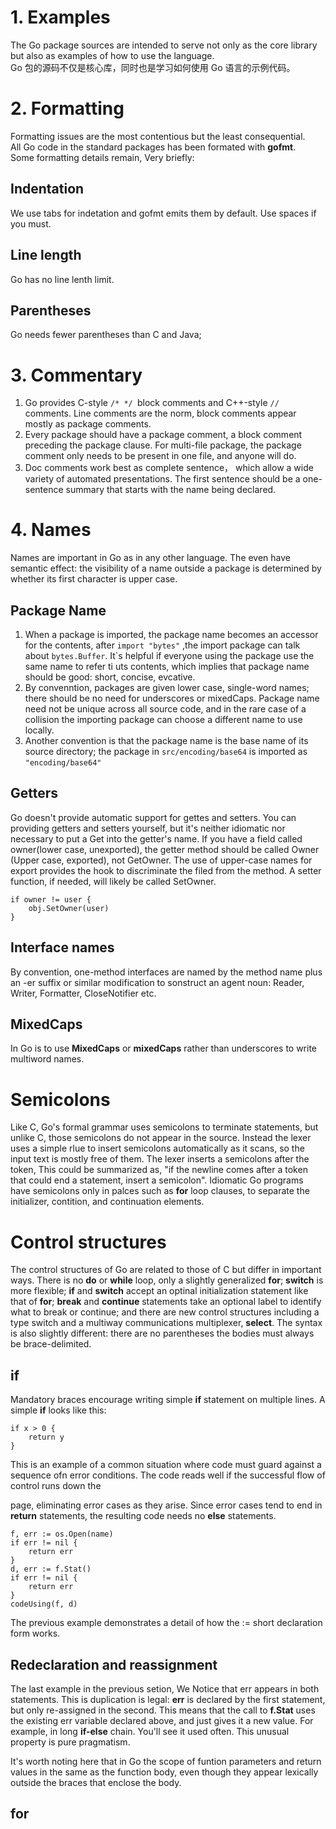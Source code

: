# 1. Examples
The Go package sources are intended to serve not only as the core library but also as examples of how to use the language.  
Go 包的源码不仅是核心库，同时也是学习如何使用 Go 语言的示例代码。

# 2. Formatting
Formatting issues are the most contentious but the least consequential.  
All Go code in the standard packages has been formated with **gofmt**.  
Some formatting details remain, Very briefly:
## Indentation
We use tabs for indetation and gofmt emits them by default. Use spaces if you must.
## Line length 
Go has no line lenth limit.
## Parentheses
Go needs fewer parentheses than C and Java;

# 3. Commentary 
   1. Go provides C-style ```/* */ ```block comments and C++-style ```//``` comments. Line comments are the norm, block comments appear mostly as package comments.
   2. Every package should have a package  comment, a block comment preceding the package clause. For multi-file package, the package comment only needs to be present in one file, and anyone will do.
   3. Doc comments work best as complete sentence， which allow a wide variety of automated presentations. The first sentence should be a one-sentence summary that starts with the name being declared.

# 4. Names
Names are important in Go as in any other language. The even have semantic effect: the visibility of a name outside a package is determined by whether its first character is upper case.  

## Package Name
1. When a package is imported, the package name becomes an accessor for the contents, after ```import "bytes"``` ,the import package can talk about ```bytes.Buffer```. It`s helpful if everyone using the package use the same name to refer ti uts contents, which implies that package name should be good: short, concise, evcative.  
2. By convenntion, packages are given lower case, single-word names; there should be no need for underscores or mixedCaps. Package name need not be unique across all source code, and in the rare case of a collision the importing package can choose a different name to use locally.
3. Another convention is that the package name is the base name of  its source directory; the package in ```src/encoding/base64``` is imported as ```"encoding/base64"```  

## Getters  
Go doesn't provide automatic support for gettes and setters. You can providing getters and setters yourself, but it's neither idiomatic nor necessary to put a Get into the getter's name.
If you have a field called owner(lower case, unexported), the getter method should be called Owner (Upper case, exported), not GetOwner. The use of upper-case names for export provides the hook to discriminate the filed from the method. A setter function, if needed, will likely be called SetOwner.

```owner := obj.Owner()
if owner != user {
    obj.SetOwner(user)
}
```  

## Interface names
By convention, one-method interfaces are named by the method name plus an -er suffix or similar modification to sonstruct an agent noun: Reader, Writer, Formatter, CloseNotifier etc.

## MixedCaps  
In Go is to use **MixedCaps** or **mixedCaps** rather than underscores to write multiword names.  

# Semicolons
Like C, Go's formal grammar uses semicolons to terminate statements, but unlike C, those semicolons do not appear in the source. Instead the lexer uses a simple rlue to insert semicolons automatically as it scans, so the input text is mostly free of them.
The lexer inserts a semicolons after the token, This could be summarized as, "if the newline comes after a token that could end a statement, insert a semicolon".
Idiomatic Go programs have semicolons only in palces such as **for** loop clauses, to separate the initializer, contition, and continuation elements.

# Control structures
The control structures of Go are related to those of C but differ in important ways. 
There is no **do** or **while** loop, only a slightly generalized **for**;
**switch** is more flexible;
**if** and **switch** accept an optinal initialization statement like that of **for**;
**break** and **continue** statements take an optional label to identify what to break or continue;
and there are new control structures including a type switch and a multiway communications multiplexer, **select**.
The syntax is also slightly different: there are no parentheses the bodies must always be brace-delimited.

## if

Mandatory braces encourage writing simple **if** statement on multiple lines. A simple **if** looks like this:
```
if x > 0 {
    return y
}
```

This is an example of a common situation where code must guard against a sequence ofn error conditions. The code reads well if the successful flow of control runs down the 


page, eliminating error cases as they arise. Since error cases tend to end in **return** statements, the resulting code needs no **else** statements.
```
f, err := os.Open(name)
if err != nil {
    return err
}
d, err := f.Stat()
if err != nil {
    return err
}
codeUsing(f, d)
```
The previous example demonstrates a detail of how the := short declaration form works.

## Redeclaration and reassignment
The last example in the previous setion, We Notice that err appears in both statements. This is duplication is legal: **err** is declared by the first statement, but only re-assigned in the second. This means that the call to **f.Stat** uses the existing err variable declared above, and just gives it a new value. 
For example, in long **if-else** chain. You'll see it used often. This unusual property is pure pragmatism.

It's worth noting here that in Go the scope of funtion parameters and return values in the same as the function body, even though they appear lexically outside the braces that enclose the body.

## for
